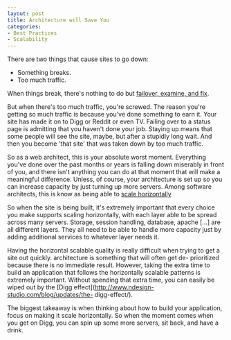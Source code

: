 ```yaml
---
layout: post
title: Architecture will Save You
categories:
- Best Practices
- Scalability
---
```

There are two things that cause sites to go down:

  

  * Something breaks.
  * Too much traffic.
  
  
When things break, there's nothing to do but [failover, examine, and
fix](http://chr.ishenry.com/2009/05/25/crisis-mo/).

  
But when there's too much traffic, you're screwed. The reason you're getting
so much traffic is because you've done something to earn it. Your site has
made it on to Digg or Reddit or even TV. Failing over to a status page is
admitting that you haven't done your job. Staying up means that some people
will see the site, maybe, but after a stupidly long wait. And then you become
'that site' that was taken down by too much traffic.

  
So as a web architect, this is your absolute worst moment. Everything you've
done over the past months or years is falling down miserably in front of you,
and there isn't anything you can do at that moment that will make a meaningful
difference. Unless, of course, your architecture is set up so you can increase
capacity by just turning up more servers. Among software architects, this is
know as being able to [scale horizontally](http://bit.ly/14YkWx)

  
So when the site is being built, it's extremely important that every choice
you make supports scaling horizontally, with each layer able to be spread
across many servers. Storage, session handling, database, apache […] are all
different layers. They all need to be able to handle more capacity just by
adding additional services to whatever layer needs it.

  
Having the horizontal scalable quality is really difficult when trying to get
a site out quickly. architecture is something that will often get de-
prioritized because there is no immediate result. However, taking the extra
time to build an application that follows the horizontally scalable patterns
is extremely important. Without spending that extra time, you can easily be
wiped out by the [Digg effect](http://www.ndesign-studio.com/blog/updates/the-
digg-effect/).

  
The biggest takeaway is when thinking about how to build your application,
focus on making it scale horizontally. So when the moment comes when you get
on Digg, you can spin up some more servers, sit back, and have a drink.

